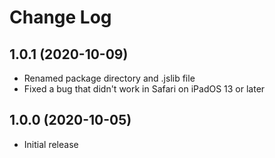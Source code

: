 # Change Log

## 1.0.1 (2020-10-09)

- Renamed package directory and .jslib file
- Fixed a bug that didn't work in Safari on iPadOS 13 or later

## 1.0.0 (2020-10-05)

- Initial release
